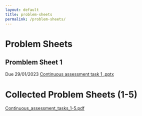 ```yaml
---
layout: default
title: problem-sheets
permalink: /problem-sheets/
---
```


# Problem Sheets
## Promblem Sheet 1
Due 29/01/2023
[Continuous assessment task 1 .pptx](https://github.com/interacting-electrons/interacting-electrons.github.io/files/10494388/Continuous.assessment.task.1.pptx)


# Collected Problem Sheets (1-5)
[Continuous_assessment_tasks_1-5.pdf](https://github.com/interacting-electrons/interacting-electrons.github.io/files/10501491/Continuous_assessment_tasks_1-5.pdf)
